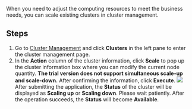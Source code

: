 [//]: # (chinagitpath:XXXXX)

When you need to adjust the computing resources to meet the business needs, you can scale existing clusters in cluster management.

## Steps

1. Go to [Cluster Management](https://sparkling.cloud.tencent.com) and click **Clusters** in the left pane to enter the cluster management page.
2. In the **Action** column of the cluster information, click **Scale** to pop up the cluster information box where you can modify the current node quantity. **The trial version does not support simultaneous scale-up and scale-down.** After confirming the information, click **Execute**.
   ![](https://main.qcloudimg.com/raw/a5a481b52bea0ef12475ea2baa7a333b.png)
    After submitting the application, the **Status** of the cluster will be displayed as **Scaling up** or **Scaling down**. Please wait patiently. After the operation succeeds, the **Status** will become **Available**.
